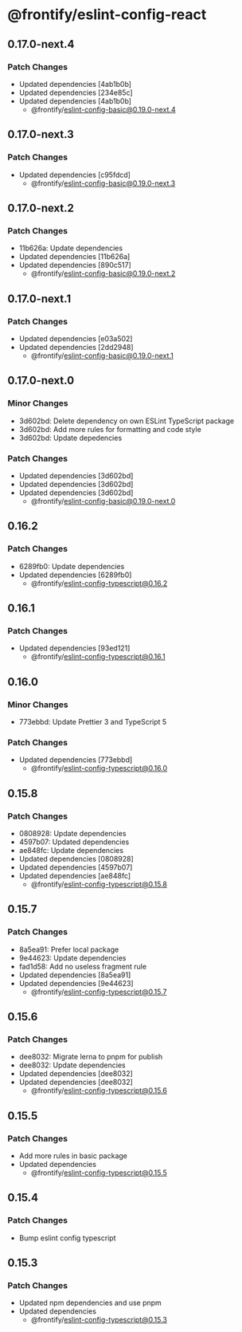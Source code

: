 # @frontify/eslint-config-react

## 0.17.0-next.4

### Patch Changes

- Updated dependencies [4ab1b0b]
- Updated dependencies [234e85c]
- Updated dependencies [4ab1b0b]
  - @frontify/eslint-config-basic@0.19.0-next.4

## 0.17.0-next.3

### Patch Changes

- Updated dependencies [c95fdcd]
  - @frontify/eslint-config-basic@0.19.0-next.3

## 0.17.0-next.2

### Patch Changes

- 11b626a: Update dependencies
- Updated dependencies [11b626a]
- Updated dependencies [890c517]
  - @frontify/eslint-config-basic@0.19.0-next.2

## 0.17.0-next.1

### Patch Changes

- Updated dependencies [e03a502]
- Updated dependencies [2dd2948]
  - @frontify/eslint-config-basic@0.19.0-next.1

## 0.17.0-next.0

### Minor Changes

- 3d602bd: Delete dependency on own ESLint TypeScript package
- 3d602bd: Add more rules for formatting and code style
- 3d602bd: Update depedencies

### Patch Changes

- Updated dependencies [3d602bd]
- Updated dependencies [3d602bd]
- Updated dependencies [3d602bd]
  - @frontify/eslint-config-basic@0.19.0-next.0

## 0.16.2

### Patch Changes

- 6289fb0: Update dependencies
- Updated dependencies [6289fb0]
  - @frontify/eslint-config-typescript@0.16.2

## 0.16.1

### Patch Changes

- Updated dependencies [93ed121]
  - @frontify/eslint-config-typescript@0.16.1

## 0.16.0

### Minor Changes

- 773ebbd: Update Prettier 3 and TypeScript 5

### Patch Changes

- Updated dependencies [773ebbd]
  - @frontify/eslint-config-typescript@0.16.0

## 0.15.8

### Patch Changes

- 0808928: Update dependencies
- 4597b07: Updated dependencies
- ae848fc: Update dependencies
- Updated dependencies [0808928]
- Updated dependencies [4597b07]
- Updated dependencies [ae848fc]
  - @frontify/eslint-config-typescript@0.15.8

## 0.15.7

### Patch Changes

- 8a5ea91: Prefer local package
- 9e44623: Update dependencies
- fad1d58: Add no useless fragment rule
- Updated dependencies [8a5ea91]
- Updated dependencies [9e44623]
  - @frontify/eslint-config-typescript@0.15.7

## 0.15.6

### Patch Changes

- dee8032: Migrate lerna to pnpm for publish
- dee8032: Update dependencies
- Updated dependencies [dee8032]
- Updated dependencies [dee8032]
  - @frontify/eslint-config-typescript@0.15.6

## 0.15.5

### Patch Changes

- Add more rules in basic package
- Updated dependencies
  - @frontify/eslint-config-typescript@0.15.5

## 0.15.4

### Patch Changes

- Bump eslint config typescript

## 0.15.3

### Patch Changes

- Updated npm dependencies and use pnpm
- Updated dependencies
  - @frontify/eslint-config-typescript@0.15.3
